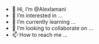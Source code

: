 - 👋 Hi, I’m @Alexlamani
- 👀 I’m interested in ...
- 🌱 I’m currently learning ...
- 💞️ I’m looking to collaborate on ...
- 📫 How to reach me ...

<!---
Alexlamani/Alexlamani is a ✨ special ✨ repository because its `README.md` (this file) appears on your GitHub profile.
You can click the Preview link to take a look at your changes.
--hi🥳🥰hello 
